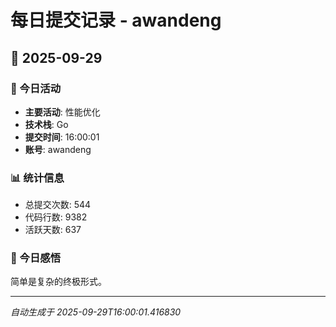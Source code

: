 # 每日提交记录 - awandeng

## 📅 2025-09-29

### 🎯 今日活动
- **主要活动**: 性能优化
- **技术栈**: Go
- **提交时间**: 16:00:01
- **账号**: awandeng

### 📊 统计信息
- 总提交次数: 544
- 代码行数: 9382
- 活跃天数: 637

### 💭 今日感悟
简单是复杂的终极形式。

---
*自动生成于 2025-09-29T16:00:01.416830*
